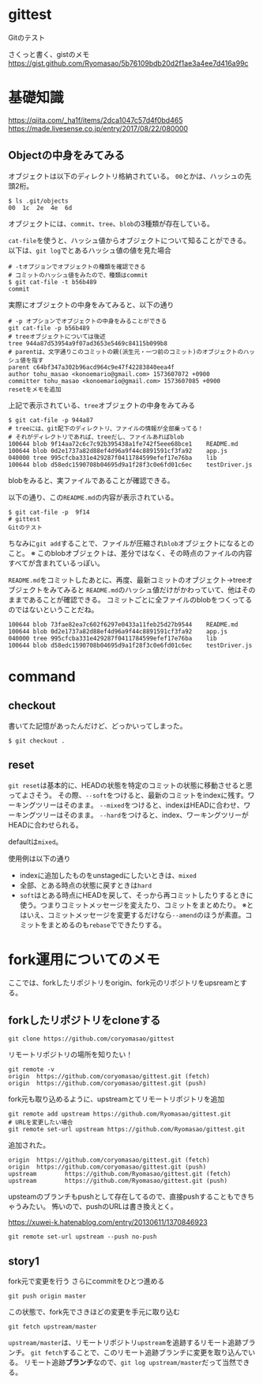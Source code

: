# gittest
Gitのテスト

さくっと書く、gistのメモ
https://gist.github.com/Ryomasao/5b76109bdb20d2f1ae3a4ee7d416a99c

# 基礎知識
https://qiita.com/_ha1f/items/2dca1047c57d4f0bd465
https://made.livesense.co.jp/entry/2017/08/22/080000

## Objectの中身をみてみる


オブジェクトは以下のディレクトリ格納されている。
`00`とかは、ハッシュの先頭2桁。
```
$ ls .git/objects
00	1c	2e	4e	6d
```
オブジェクトには、`commit`、`tree`、`blob`の3種類が存在している。

`cat-file`を使うと、ハッシュ値からオブジェクトについて知ることができる。
以下は、`git log`でとあるハッシュ値の値を見た場合

```
# -tオプジョンでオブジェクトの種類を確認できる
# コミットのハッシュ値をみたので、種類はcommit
$ git cat-file -t b56b489
commit
```

実際にオブジェクトの中身をみてみると、以下の通り

```
# -p オプションでオブジェクトの中身をみることができる
git cat-file -p b56b489
# treeオブジェクトについては後述
tree 944a87d53954a9f07ad3653e5469c84115b099b8
# parentは、文字通りこのコミットの親(派生元・一つ前のコミット)のオブジェクトのハッシュ値を指す
parent c64bf347a302b96acd964c9e47f42283840eea4f
author tohu_masao <konoemario@gmail.com> 1573607072 +0900
committer tohu_masao <konoemario@gmail.com> 1573607085 +0900
resetをメモを追加
```

上記で表示されている、`tree`オブジェクトの中身をみてみる

```
$ git cat-file -p 944a87
# treeには、git配下のディレクトリ、ファイルの情報が全部乗ってる！
# それがディレクトリであれば、treeだし、ファイルあればblob
100644 blob 9f14aa72c6c7c92b395438a1fe742f5eee68bce1	README.md
100644 blob 0d2e1737a82d88ef4d96a9f44c8891591cf3fa92	app.js
040000 tree 995cfcba331e429287f0411784599efef17e76ba	lib
100644 blob d58edc1590708b04695d9a1f28f3c0e6fd01c6ec	testDriver.js
```

blobをみると、実ファイルであることが確認できる。

以下の通り、この`README.md`の内容が表示されている。
```
$ git cat-file -p  9f14
# gittest
Gitのテスト
```

ちなみに`git add`することで、ファイルが圧縮され`blob`オブジェクトになるとのこと。
※ このblobオブジェクトは、差分ではなく、その時点のファイルの内容すべてが含まれているっぽい。


`README.md`をコミットしたあとに、再度、最新コミットのオブジェクト→treeオブジェクトをみてみると
`README.md`のハッシュ値だけがかわっていて、他はそのままであることが確認できる。
コミットごとに全ファイルのblobをつくってるのではないということだね。
```
100644 blob 73fae82ea7c602f6297e0433a11feb25d27b9544    README.md
100644 blob 0d2e1737a82d88ef4d96a9f44c8891591cf3fa92    app.js
040000 tree 995cfcba331e429287f0411784599efef17e76ba    lib
100644 blob d58edc1590708b04695d9a1f28f3c0e6fd01c6ec    testDriver.js
```


# command

## checkout

書いてた記憶があったんだけど、どっかいってしまった。
```
$ git checkout .
```

## reset

`git reset`は基本的に、HEADの状態を特定のコミットの状態に移動させると思ってよさそう。
その際、`--soft`をつけると、最新のコミットをindexに残す。ワーキングツリーはそのまま。
`--mixed`をつけると、indexはHEADに合わせ、ワーキングツリーはそのまま。
`--hard`をつけると、index、ワーキングツリーがHEADに合わせられる。

defaultは`mixed`。

使用例は以下の通り

* indexに追加したものをunstagedにしたいときは、`mixed`
* 全部、とある時点の状態に戻すときは`hard`
* `soft`はとある時点にHEADを戻して、そっから再コミットしたりするときに使う。つまりコミットメッセージを変えたり、コミットをまとめたり。
※とはいえ、コミットメッセージを変更するだけなら`--amend`のほうが素直。コミットをまとめるのも`rebase`でできたりする。



# fork運用についてのメモ
ここでは、forkしたリポジトリをorigin、fork元のリポジトリをupsreamとする。


## forkしたリポジトリをcloneする

```
git clone https://github.com/coryomasao/gittest
```

リモートリポジトリの場所を知りたい！
```
git remote -v
origin  https://github.com/coryomasao/gittest.git (fetch)
origin  https://github.com/coryomasao/gittest.git (push)
```

fork元も取り込めるように、upstreamとてリモートリポジトリを追加
```
git remote add upstream https://github.com/Ryomasao/gittest.git
# URLを変更したい場合
git remote set-url upstream https://github.com/Ryomasao/gittest.git
```

追加された。

```
origin  https://github.com/coryomasao/gittest.git (fetch)
origin  https://github.com/coryomasao/gittest.git (push)
upstream        https://github.com/Ryomasao/gittest.git (fetch)
upstream        https://github.com/Ryomasao/gittest.git (push)
```

upsteamのブランチもpushとして存在してるので、直接pushすることもできちゃうみたい。
怖いので、pushのURLは書き換えとく。

https://xuwei-k.hatenablog.com/entry/20130611/1370846923

```
git remote set-url upstream --push no-push
```

## story1
fork元で変更を行う
さらにcommitをひとつ進める
```
git push origin master
```

この状態で、fork先でさきほどの変更を手元に取り込む

```
git fetch upstream/master
```

`upstream/master`は、リモートリポジトリ`upstream`を追跡するリモート追跡ブランチ。
`git fetch`することで、このリモート追跡ブランチに変更を取り込んでいる。
リモート追跡<strong>ブランチ</strong>なので、`git log upstream/master`だって当然できる。
